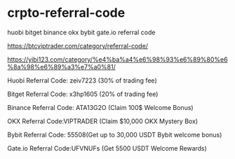 # crpto-referral-code
huobi bitget binance okx bybit gate.io referral code

https://btcviptrader.com/category/referral-code/

https://yibi123.com/category/%e4%ba%a4%e6%98%93%e6%89%80%e6%8a%98%e6%89%a3%e7%a0%81/


Huobi Referral Code: zeiv7223 (30% of trading fee)

Bitget Referral Code: x3hp1605 (20% of trading fee)

Binance Referral Code: ATA13G2O (Claim 100$ Welcome Bonus) 

OKX Referral Code:VIPTRADER (Claim $10,000 OKX Mystery Box)

Bybit Referral Code: 55508(Get up to 30,000 USDT Bybit welcome bonus)

Gate.io Referral Code:UFVNUFs (Get 5500 USDT Welcome Rewards)
